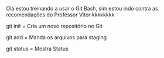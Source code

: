 Olá estou treinando a usar o Git Bash, sim estou indo contra as recomendações do Professor Vitor kkkkkkkk

git init = Cria um novo repositório no Git

git add <arquivo para enviar> = Manda os arquivos para staging

git status = Mostra Status 

